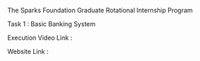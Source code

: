 
The Sparks Foundation
Graduate Rotational Internship Program

Task 1 : Basic Banking System

Execution Video Link : 


Website Link :
